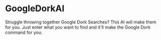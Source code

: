 # GoogleDorkAI
Struggle throwing together Google Dork Searches? This AI will make them for you. Just enter what you want to find and it'll make the Google Dork command for you.
